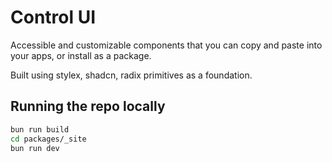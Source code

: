 # Control UI

Accessible and customizable components that you can copy and paste into your apps, or install as a package.

Built using stylex, shadcn, radix primitives as a foundation.

## Running the repo locally

```bash
bun run build
cd packages/_site
bun run dev
```
